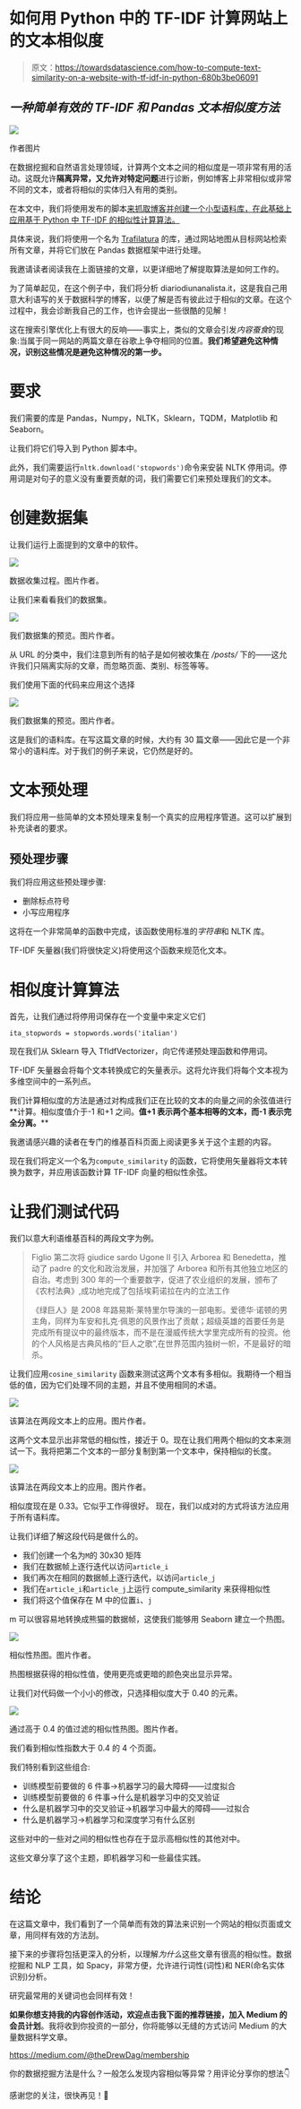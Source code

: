 # 如何用 Python 中的 TF-IDF 计算网站上的文本相似度

> 原文：<https://towardsdatascience.com/how-to-compute-text-similarity-on-a-website-with-tf-idf-in-python-680b3be06091>

## *一种简单有效的 TF-IDF 和 Pandas 文本相似度方法*

![](img/b9fa5bbbb020d927f0e972a3e21b4877.png)

作者图片

在数据挖掘和自然语言处理领域，计算两个文本之间的相似度是一项非常有用的活动。这既允许**隔离异常，又允许对特定问题**进行诊断，例如博客上非常相似或非常不同的文本，或者将相似的实体归入有用的类别。

在本文中，我们将使用发布的脚本[来抓取博客并创建一个小型语料库，在此基础上应用基于 Python 中 TF-IDF 的相似性计算算法。](https://medium.com/mlearning-ai/how-to-scrape-a-blog-and-collect-its-articles-in-python-80895d8def66)

具体来说，我们将使用一个名为 [Trafilatura](https://trafilatura.readthedocs.io/en/latest/) 的库，通过网站地图从目标网站检索所有文章，并将它们放在 Pandas 数据框架中进行处理。

我邀请读者阅读我在上面链接的文章，以更详细地了解提取算法是如何工作的。

为了简单起见，在这个例子中，我们将分析 diariodiunanalista.it，这是我自己用意大利语写的关于数据科学的博客，以便了解是否有彼此过于相似的文章。在这个过程中，我会诊断我自己的工作，也许会提出一些很酷的见解！

这在搜索引擎优化上有很大的反响——事实上，类似的文章会引发*内容蚕食*的现象:当属于同一网站的两篇文章在谷歌上争夺相同的位置。**我们希望避免这种情况，识别这些情况是避免这种情况的第一步。**

# 要求

我们需要的库是 Pandas，Numpy，NLTK，Sklearn，TQDM，Matplotlib 和 Seaborn。

让我们将它们导入到 Python 脚本中。

此外，我们需要运行`nltk.download('stopwords')`命令来安装 NLTK 停用词。停用词是对句子的意义没有重要贡献的词，我们需要它们来预处理我们的文本。

# 创建数据集

让我们运行上面提到的文章中的软件。

![](img/cf6e654fa5ed0a4edbd27707b8c8e12c.png)

数据收集过程。图片作者。

让我们来看看我们的数据集。

![](img/05b1384e2ccce1ec4b644288f532d38b.png)

我们数据集的预览。图片作者。

从 URL 的分类中，我们注意到所有的帖子是如何被收集在 */posts/* 下的——这允许我们只隔离实际的文章，而忽略页面、类别、标签等等。

我们使用下面的代码来应用这个选择

![](img/a64d91adf662f8fc8e405b8109e0c357.png)

我们数据集的预览。图片作者。

这是我们的语料库。在写这篇文章的时候，大约有 30 篇文章——因此它是一个非常小的语料库。对于我们的例子来说，它仍然是好的。

# 文本预处理

我们将应用一些简单的文本预处理来复制一个真实的应用程序管道。这可以扩展到补充读者的要求。

## 预处理步骤

我们将应用这些预处理步骤:

*   删除标点符号
*   小写应用程序

这将在一个非常简单的函数中完成，该函数使用标准的*字符串*和 NLTK 库。

TF-IDF 矢量器(我们将很快定义)将使用这个函数来规范化文本。

# 相似度计算算法

首先，让我们通过将停用词保存在一个变量中来定义它们

`ita_stopwords = stopwords.words('italian')`

现在我们从 Sklearn 导入 TfIdfVectorizer，向它传递预处理函数和停用词。

TF-IDF 矢量器会将每个文本转换成它的矢量表示。这将允许我们将每个文本视为多维空间中的一系列点。

我们计算相似度的方法是通过对构成我们正在比较的文本的向量之间的余弦值进行**计算。相似度值介于-1 和+1 之间。**值+1 表示两个基本相等的文本，而-1 表示完全分离。****

我邀请感兴趣的读者在专门的维基百科页面上阅读更多关于这个主题的内容。

现在我们将定义一个名为`compute_similarity` 的函数，它将使用矢量器将文本转换为数字，并应用该函数计算 TF-IDF 向量的相似性余弦。

# 让我们测试代码

我们以意大利语维基百科的两段文字为例。

> Figlio 第二次将 giudice sardo Ugone II 引入 Arborea 和 Benedetta，推动了 padre 的文化和政治发展，并加强了 Arborea 和所有其他独立地区的自治。考虑到 300 年的一个重要数字，促进了农业组织的发展，颁布了《农村法典》,成功地完成了包括埃莉诺拉在内的立法工作
> 
> 《绿巨人》是 2008 年路易斯·莱特里尔导演的一部电影。爱德华·诺顿的男主角，同样为车安和扎克·佩恩的风景作出了贡献；超级英雄的首要任务是完成所有提议中的最终版本，而不是在漫威传统大学里完成所有的投资。他的个人风格是古典风格的“巨人之歌”,在世界范围内独树一帜，不是最好的暗杀。

让我们应用`cosine_similarity` 函数来测试这两个文本有多相似。我期待一个相当低的值，因为它们处理不同的主题，并且不使用相同的术语。

![](img/0a7a65f4d08911752df995aea9cb44f1.png)

该算法在两段文本上的应用。图片作者。

这两个文本显示出非常低的相似性，接近于 0。现在让我们用两个相似的文本来测试一下。我将把第二个文本的一部分复制到第一个文本中，保持相似的长度。

![](img/d6013bcde303f80331e59671fe46e524.png)

该算法在两段文本上的应用。图片作者。

相似度现在是 0.33。它似乎工作得很好。
现在，我们以成对的方式将该方法应用于所有语料库。

让我们详细了解这段代码是做什么的。

*   我们创建一个名为`M`的 30x30 矩阵
*   我们在数据帧上逐行迭代以访问`article_i`
*   我们再次在相同的数据帧上逐行迭代，以访问`article_j`
*   我们在`article_i`和`article_j`上运行 compute_similarity 来获得相似性
*   我们将这个值保存在 M 中的位置`i`、`j`

m 可以很容易地转换成熊猫的数据帧，这使我们能够用 Seaborn 建立一个热图。

![](img/7d1e1c6b3f3dc4befd4af443ce60942f.png)

相似性热图。图片作者。

热图根据获得的相似性值，使用更亮或更暗的颜色突出显示异常。

让我们对代码做一个小小的修改，只选择相似度大于 0.40 的元素。

![](img/9fd532ee797910b14ad8bf9b282b088b.png)

通过高于 0.4 的值过滤的相似性热图。图片作者。

我们看到相似性指数大于 0.4 的 4 个页面。

我们特别看到这些组合:

*   训练模型前要做的 6 件事->机器学习的最大障碍——过度拟合
*   训练模型前要做的 6 件事->什么是机器学习中的交叉验证
*   什么是机器学习中的交叉验证->机器学习中最大的障碍——过拟合
*   什么是机器学习->机器学习和深度学习有什么区别

这些对中的一些对之间的相似性也存在于显示高相似性的其他对中。

这些文章分享了这个主题，即机器学习和一些最佳实践。

# 结论

在这篇文章中，我们看到了一个简单而有效的算法来识别一个网站的相似页面或文章，用同样有效的方法刮。

接下来的步骤将包括更深入的分析，以理解*为什么*这些文章有很高的相似性。数据挖掘和 NLP 工具，如 Spacy，非常方便，允许进行词性(词性)和 NER(命名实体识别)分析。

研究最常用的关键词也会同样有效！

**如果你想支持我的内容创作活动，欢迎点击我下面的推荐链接，加入 Medium 的会员计划**。我将收到你投资的一部分，你将能够以无缝的方式访问 Medium 的大量数据科学文章。

<https://medium.com/@theDrewDag/membership>  

你的数据挖掘方法是什么？一般怎么发现内容相似等异常？用评论分享你的想法👇

感谢您的关注，很快再见！👋